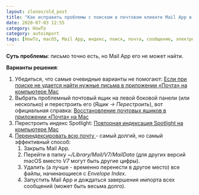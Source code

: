```yaml
---
layout: zlonov/old_post
title: "Как исправить проблемы с поиском в почтовом клиенте Mail App в macOS?"
date: 2020-07-03 12:55
category: HowTo
category: autoimport
tags: [HowTo, macOS, Mail App, индекс, поиск, почта, сообщение, электронная почта]
---
```


<strong>Суть проблемы</strong>: письмо точно есть, но Mail App его не может найти.



<strong>Варианты решения</strong>:


<!-- wp:list {"ordered":true} -->
<ol><li>Убедиться, что самые очевидные варианты не помогают: <a href="https://support.apple.com/ru-ru/guide/mail/mlhlp1192/mac">Если при поиске не удается найти нужные письма в приложении «Почта» на компьютере Mac</a></li><li>Выбрать проблемный почтовый ящик на левой боковой панели (или несколько) и перестроить его (<em>Ящик -> Перестроить</em>), вот официальная справка: <a href="https://support.apple.com/ru-ru/guide/mail/mlhlp1227/mac">Восстановление почтовых ящиков в приложении «Почта» на Mac</a></li><li>Перестроить индекс Spotlight: <a href="https://support.apple.com/ru-ru/HT201716">Повторная индексация Spotlight на компьютере Mac</a></li><li><a href="https://apple.stackexchange.com/questions/230239/mail-search-not-finding-messages-but-spotlight-does">Переиндексировать всю почту </a>- самый долгий, но самый эффективный способ:<ol><li>Закрыть Mail App.</li><li>Перейти в папку <em>~/Library/Mail/V7/MailData</em> (для других версий macOS вместо <em>V7</em> могут быть другие цифры).</li><li>Удалить (а лучше - временно перенести в другое место) все файлы, начинающиеся с <em>Envelope Index</em>.</li><li>Запустить Mail App и дождаться завершения импорта всех сообщений (может быть весьма долго).</li></ol></li></ol>




